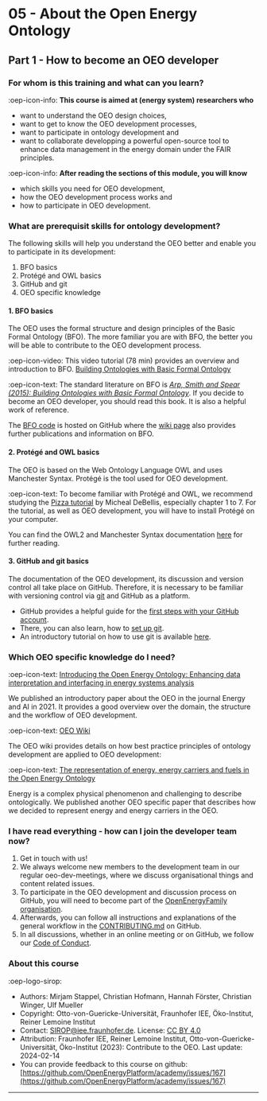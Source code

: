 # 05 - About the Open Energy Ontology

## Part 1 - How to become an OEO developer

### For whom is this training and what can you learn?

:oep-icon-info: **This course is aimed at (energy system) researchers who**

- want to understand the OEO design choices,
- want to get to know the OEO development processes,
- want to participate in ontology development and
- want to collaborate developping a powerful open-source tool to enhance data management in the energy domain under the FAIR principles.

:oep-icon-info: **After reading the sections of this module, you will know**

- which skills you need for OEO development,
- how the OEO development process works and
- how to participate in OEO development.

### What are prerequisit skills for ontology development?

The following skills will help you understand the OEO better and enable you to participate in its development:

1. BFO basics
2. Protégé and OWL basics
3. GitHub and git
4. OEO specific knowledge

#### 1. BFO basics

The OEO uses the formal structure and design principles of the Basic Formal Ontology (BFO).
The more familiar you are with BFO, the better you will be able to contribute to the OEO development process.

:oep-icon-video: This video tutorial (78 min) provides an overview and introduction to BFO.
[Building Ontologies with Basic Formal Ontology](https://www.youtube.com/watch?v=joC4NZgLtqA)

:oep-icon-text: The standard literature on BFO is [_Arp, Smith and Spear (2015): Building Ontologies with Basic Formal Ontology_](https://direct.mit.edu/books/book/4044/Building-Ontologies-with-Basic-Formal-Ontology). If you decide to become an OEO developer, you should read this book. It is also a helpful work of reference.

The [BFO code](https://github.com/BFO-ontology/BFO) is hosted on GitHub where the [wiki page](https://github.com/BFO-ontology/BFO/wiki) also provides further publications and information on BFO.

#### 2. Protégé and OWL basics

The OEO is based on the Web Ontology Language OWL and uses Manchester Syntax. Protégé is the tool used for OEO development.

:oep-icon-text: To become familiar with Protégé and OWL, we recommend studying the [Pizza tutorial](https://www.michaeldebellis.com/post/new-protege-pizza-tutorial) by Micheal DeBellis, especially chapter 1 to 7.
For the tutorial, as well as OEO development, you will have to install Protégé on your computer.

You can find the OWL2 and Manchester Syntax documentation [here](https://www.w3.org/TR/owl2-manchester-syntax/) for further reading.

#### 3. GitHub and git basics

The documentation of the OEO development, its discussion and version control all take place on GitHub. Therefore, it is necessary to be familiar with versioning control via [git](https://git-scm.com/) and GitHub as a platform.

- GitHub provides a helpful guide for the [first steps with your GitHub account](https://docs.github.com/de/get-started/onboarding/getting-started-with-your-github-account).
- There, you can also learn, how to [set up git](https://docs.github.com/en/get-started/quickstart/set-up-git).
- An introductory tutorial on how to use git is available [here](https://githowto.com/).

### Which OEO specific knowledge do I need?

:oep-icon-text: [Introducing the Open Energy Ontology: Enhancing data interpretation and interfacing in energy systems analysis](https://www.sciencedirect.com/science/article/pii/S2666546821000288)

We published an introductory paper about the OEO in the journal Energy and AI in 2021. It provides a good overview over the domain, the structure and the workflow of OEO development.

 :oep-icon-text: [OEO Wiki](https://github.com/OpenEnergyPlatform/ontology/wiki/Best-Practice-Principles)

 The OEO wiki provides details on how best practice principles of ontology development are applied to OEO development:

:oep-icon-text: [The representation of energy, energy carriers and
fuels in the Open Energy Ontology](http://star.informatik.rwth-aachen.de/Publications/CEUR-WS/Vol-3249/paper1-Ensusto.pdf)

Energy is a complex physical phenomenon and challenging to describe ontologically. We published another OEO specific paper that describes how we decided to represent energy and energy carriers in the OEO.



### I have read everything - how can I join the developer team now?

1. Get in touch with us!
2. We always welcome new members to the development team in our regular oeo-dev-meetings, where we discuss organisational things and content related issues. 
3. To participate in the OEO development and discussion process on GitHub, you will need to become part of the [OpenEnergyFamily organisation](https://github.com/OpenEnergyPlatform).
4. Afterwards, you can follow all instructions and explanations of the general workflow in the [CONTRIBUTING.md](https://github.com/OpenEnergyPlatform/ontology/blob/dev/CONTRIBUTING.md) on GitHub.
5. In all discussions, whether in an online meeting or on GitHub, we follow our [Code of Conduct](https://github.com/OpenEnergyPlatform/ontology/blob/dev/CODE_OF_CONDUCT.md).



### About this course

:oep-logo-sirop:

- Authors: Mirjam Stappel, Christian Hofmann, Hannah Förster, Christian Winger, Ulf Mueller
- Copyright: Otto-von-Guericke-Universität, Fraunhofer IEE, Öko-Institut, Reiner Lemoine Institut
- Contact: SIROP@iee.fraunhofer.de. License: [CC BY 4.0](https://creativecommons.org/licenses/by/4.0/deed.en)
- Attribution: Fraunhofer IEE, Reiner Lemoine Institut, Otto-von-Guericke-Universität, Öko-Institut (2023): Contribute to the OEO. Last update: 2024-02-14
- You can provide feedback to this course on github: [https://github.com/OpenEnergyPlatform/academy/issues/167](https://github.com/OpenEnergyPlatform/academy/issues/167)

---
